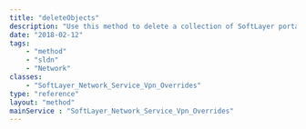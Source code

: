 ```yaml
---
title: "deleteObjects"
description: "Use this method to delete a collection of SoftLayer portal VPN user subnet overrides. "
date: "2018-02-12"
tags:
    - "method"
    - "sldn"
    - "Network"
classes:
    - "SoftLayer_Network_Service_Vpn_Overrides"
type: "reference"
layout: "method"
mainService : "SoftLayer_Network_Service_Vpn_Overrides"
---
```

